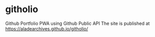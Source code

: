 # githolio
Github Portfolio PWA using Github Public API
The site is published at https://aladearchives.github.io/githolio/

